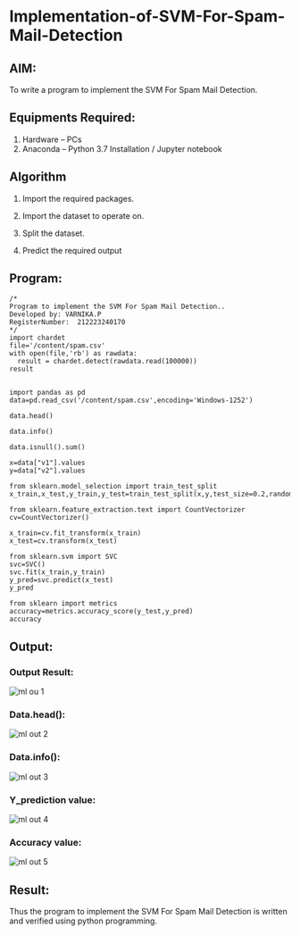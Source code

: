 # Implementation-of-SVM-For-Spam-Mail-Detection

## AIM:
To write a program to implement the SVM For Spam Mail Detection.

## Equipments Required:
1. Hardware – PCs
2. Anaconda – Python 3.7 Installation / Jupyter notebook

## Algorithm
1. Import the required packages.

2. Import the dataset to operate on.

3. Split the dataset.

4. Predict the required output

## Program:
```
/*
Program to implement the SVM For Spam Mail Detection..
Developed by: VARNIKA.P
RegisterNumber:  212223240170
*/
import chardet
file='/content/spam.csv'
with open(file,'rb') as rawdata:
  result = chardet.detect(rawdata.read(100000))
result


import pandas as pd
data=pd.read_csv('/content/spam.csv',encoding='Windows-1252')

data.head()

data.info()

data.isnull().sum()

x=data["v1"].values
y=data["v2"].values

from sklearn.model_selection import train_test_split
x_train,x_test,y_train,y_test=train_test_split(x,y,test_size=0.2,random_state=0)

from sklearn.feature_extraction.text import CountVectorizer
cv=CountVectorizer()

x_train=cv.fit_transform(x_train)
x_test=cv.transform(x_test)

from sklearn.svm import SVC
svc=SVC()
svc.fit(x_train,y_train)
y_pred=svc.predict(x_test)
y_pred

from sklearn import metrics
accuracy=metrics.accuracy_score(y_test,y_pred)
accuracy
```

## Output:
### Output Result:
![ml ou 1](https://github.com/Sakthimurugavel/Implementation-of-SVM-For-Spam-Mail-Detection/assets/118707246/f91b1187-467c-41ed-bbc3-f8971e2109a1)

### Data.head(): 
![ml out 2](https://github.com/Sakthimurugavel/Implementation-of-SVM-For-Spam-Mail-Detection/assets/118707246/b6c99fc9-70f7-418b-8a20-d82288f48a94)

### Data.info():
![ml out 3](https://github.com/Sakthimurugavel/Implementation-of-SVM-For-Spam-Mail-Detection/assets/118707246/8d5c7c4c-6f2a-4406-b5b8-27cb53ebdd2f)

### Y_prediction value:
![ml out 4](https://github.com/Sakthimurugavel/Implementation-of-SVM-For-Spam-Mail-Detection/assets/118707246/2274017c-c031-4424-8350-25cf159e4b18)

### Accuracy value:
![ml out 5](https://github.com/Sakthimurugavel/Implementation-of-SVM-For-Spam-Mail-Detection/assets/118707246/7bc9befc-3692-4711-98c3-6c22f6729955)



## Result:
Thus the program to implement the SVM For Spam Mail Detection is written and verified using python programming.
